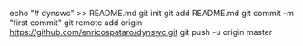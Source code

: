 echo "# dynswc" >> README.md
git init
git add README.md
git commit -m "first commit"
git remote add origin https://github.com/enricospataro/dynswc.git
git push -u origin master

